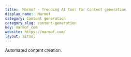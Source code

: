 ```yaml
---
title:  Marmof - Trending AI tool for Content generation
display_name:  Marmof
category: Content generation
category_slug: content-generation
key: marmof_com
website: https://marmof.com/
layout: aitool
---
```


Automated content creation.
